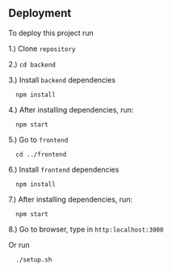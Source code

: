 
## Deployment

To deploy this project run

1.) Clone `repository`

2.) `cd backend`

3.) Install `backend` dependencies
```node
  npm install
```

4.) After installing dependencies, run:
```node
  npm start
```

5.) Go to `frontend`

```node
  cd ../frontend
```
6.) Install `frontend` dependencies
```node
  npm install
```

7.)  After installing dependencies, run:
```node
  npm start
```

8.) Go to browser, type in `http:localhost:3000`


Or run

```node
  ./setup.sh
```